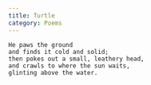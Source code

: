 ```yaml
---
title: Turtle
category: Poems
---
```


    He paws the ground
    and finds it cold and solid;
    then pokes out a small, leathery head,
    and crawls to where the sun waits,
    glinting above the water.


